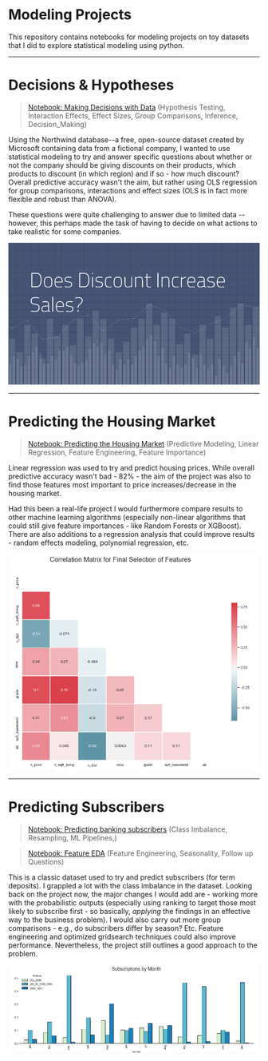 # Modeling Projects

This repository contains notebooks for modeling projects on toy datasets that I did to explore statistical modeling using python.

----------------------------------------
# Decisions & Hypotheses

> [Notebook: Making Decisions with Data](https://github.com/DanyalAndriano/modeling_projects/blob/master/decisions_hypotheses/Northwind_Project_Final_Project_Notebook.ipynb) (Hypothesis Testing, Interaction Effects, Effect Sizes, Group Comparisons, Inference, Decision_Making)

Using the Northwind database--a free, open-source dataset created by Microsoft containing data from a fictional company, I wanted to use statistical modeling to try and answer specific questions about whether or not the company should be giving discounts on their products, which products to discount (in which region) and if so - how much discount? Overall predictive accuracy wasn't the aim, but rather using OLS regression for group comparisons, interactions and effect sizes (OLS is in fact more flexible and robust than ANOVA). 

These questions were quite challenging to answer due to limited data -- however, this perhaps made the task of having to decide on what actions to take realistic for some companies.

 <img src='decisions_hypotheses/does_discount_increase_sales.png'>
 
------------------------------------------------
# Predicting the Housing Market

> [Notebook: Predicting the Housing Market](https://github.com/DanyalAndriano/modeling_projects/blob/master/predicting_housing/King_housing_project.ipynb) (Predictive Modeling, Linear Regression, Feature Engineering, Feature Importance)

Linear regression was used to try and predict housing prices. While overall predictive accuracy wasn't bad - 82% - the aim of the project was also to find those features most important to price increases/decrease in the housing market. 

Had this been a real-life project I would furthermore compare results to other machine learning algorithms (especially non-linear algorithms that could still give feature importances - like Random Forests or XGBoost). There are also additions to a regression analysis that could improve results - random effects modeling, polynomial regression, etc. 

<img src='predicting_housing/feature_correlations.png'>

----------------------------------------------------------
# Predicting Subscribers

> [Notebook: Predicting banking subscribers](https://github.com/DanyalAndriano/modeling_projects/blob/master/bank_subscriptions/classifier_bank_marketing.ipynb) (Class Imbalance, Resampling, ML Pipelines,)

> [Notebook: Feature EDA](https://github.com/DanyalAndriano/modeling_projects/blob/master/bank_subscriptions/eda_bank_marketing.ipynb) (Feature Engineering, Seasonality, Follow up Questions)

This is a classic dataset used to try and predict subscribers (for term deposits). I grappled a lot with the class imbalance in the dataset. Looking back on the project now, the major changes I would add are - working more with the probabilistic outputs (especially using ranking to target those most likely to subscribe first - so basically, _applying_ the findings in an effective way to the business problem). I would also carry out more group comparisons - e.g., do subscribers differ by season? Etc. Feature engineering and optimized gridsearch techniques could also improve performance. Nevertheless, the project still outlines a good approach to the problem.    

<img src='bank_subscriptions/seasons.png'>
